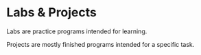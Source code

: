 # Labs & Projects

Labs are practice programs intended for learning.

Projects are mostly finished programs intended for a specific task.
